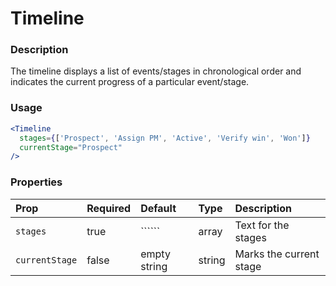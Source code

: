 # Timeline

### Description

The timeline displays a list of events/stages in chronological order and indicates the current progress of a particular event/stage.

### Usage

```jsx
<Timeline
  stages={['Prospect', 'Assign PM', 'Active', 'Verify win', 'Won']}
  currentStage="Prospect"
/>
```

### Properties

| Prop           | Required | Default      | Type   | Description             |
| :------------- | :------- | :----------- | :----- | :---------------------- |
| `stages`       | true     | ``````       | array  | Text for the stages     |
| `currentStage` | false    | empty string | string | Marks the current stage |
